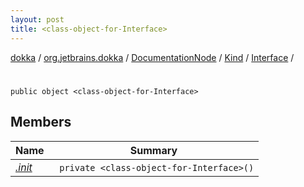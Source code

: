 ```yaml
---
layout: post
title: <class-object-for-Interface>
---
```

[dokka](../../../../../index.md) / [org.jetbrains.dokka](../../../../index.md) / [DocumentationNode](../../../index.md) / [Kind](../../index.md) / [Interface](../index.md) / [<class-object-for-Interface>](index.md)

# <class-object-for-Interface>

```
public object <class-object-for-Interface>
```
## Members
| Name | Summary |
|------|---------|
|[*.init*](_init_.md)|&nbsp;&nbsp;`private <class-object-for-Interface>()`<br>|
